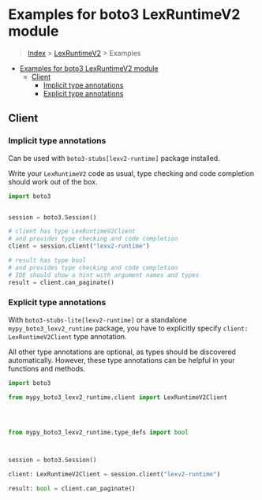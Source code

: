 <a id="examples-for-boto3-lexruntimev2-module"></a>

# Examples for boto3 LexRuntimeV2 module

> [Index](../README.md) > [LexRuntimeV2](./README.md) > Examples

- [Examples for boto3 LexRuntimeV2 module](#examples-for-boto3-lexruntimev2-module)
  - [Client](#client)
    - [Implicit type annotations](#implicit-type-annotations)
    - [Explicit type annotations](#explicit-type-annotations)

<a id="client"></a>

## Client

<a id="implicit-type-annotations"></a>

### Implicit type annotations

Can be used with `boto3-stubs[lexv2-runtime]` package installed.

Write your `LexRuntimeV2` code as usual, type checking and code completion
should work out of the box.

```python
import boto3


session = boto3.Session()

# client has type LexRuntimeV2Client
# and provides type checking and code completion
client = session.client("lexv2-runtime")

# result has type bool
# and provides type checking and code completion
# IDE should show a hint with argument names and types
result = client.can_paginate()
```

<a id="explicit-type-annotations"></a>

### Explicit type annotations

With `boto3-stubs-lite[lexv2-runtime]` or a standalone
`mypy_boto3_lexv2_runtime` package, you have to explicitly specify
`client: LexRuntimeV2Client` type annotation.

All other type annotations are optional, as types should be discovered
automatically. However, these type annotations can be helpful in your functions
and methods.

```python
import boto3

from mypy_boto3_lexv2_runtime.client import LexRuntimeV2Client




from mypy_boto3_lexv2_runtime.type_defs import bool



session = boto3.Session()

client: LexRuntimeV2Client = session.client("lexv2-runtime")

result: bool = client.can_paginate()
```
